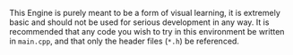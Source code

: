 This Engine is purely meant to be a form of visual learning, it is extremely basic and should not be used for serious development in any way. It is recommended that any code you wish to try in this environment be written in ```main.cpp```, and that only the header files (```*.h```) be referenced.
